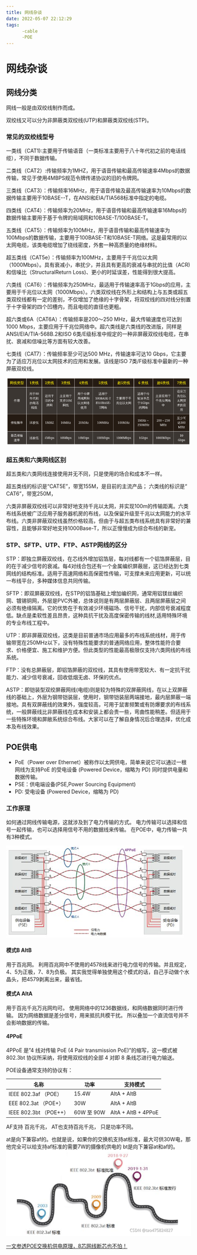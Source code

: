 ```yaml
---
title: 网线杂谈
date: 2022-05-07 22:12:29
tags:	
      -cable
      -POE
---
```


# 网线杂谈



## 网线分类

网线一般是由双绞线制作而成。

双绞线又可以分为非屏蔽类双绞线(UTP)和屏蔽类双绞线(STP)。



### 常见的双绞线型号

一类线（CAT1):主要用于传输语音（一类标准主要用于八十年代初之前的电话线缆），不同于数据传输。 

二类线（CAT2）:传输频率为1MHZ，用于语音传输和最高传输速率4Mbps的数据传输，常见于使用4MBPS规范令牌传递协议的旧的令牌网。 

三类线（CAT3）：传输频率16MHz，用于语音传输及最高传输速率为10Mbps的数据传输主要用于10BASE--T，在ANSI和EIA/TIA568标准中指定的电缆。 

四类线（CAT4）：传输频率为20MHz，用于语音传输和最高传输速率16Mbps的数据传输主要用于基于令牌的局域网和10BASE-T/100BASE-T。 

五类线（CAT5）：传输频率为100MHz，用于语音传输和最高传输速率为100Mbps的数据传输，主要用于100BASE-T和10BASE-T网络。这是最常用的以太网电缆，该类电缆增加了绕线密度，外套一种高质量的绝缘材料。 

超五类线（CAT5e）：传输频率为100MHz，主要用于千兆位以太网（1000Mbps）。具有衰减小，串扰少，并且具有更高的衰减与串扰的比值（ACR)和信噪比（StructuralReturn Loss)、更小的时延误差，性能得到很大提高。 

六类线（CAT6）：传输频率为250MHz，最适用于传输速率高于1Gbps的应用，主要用于千兆位以太网（1000Mbps）。六类双绞线在外形上和结构上与五类或超五类双绞线都有一定的差别，不仅增加了绝缘的十字骨架，将双绞线的四对线分别置于十字骨架的四个凹槽内，而且电缆的直径也更粗。 

超六类或6A（CAT6A）：传输频率是200～250 MHz，最大传输速度也可达到1000 Mbps，主要应用于千兆位网络中。超六类线是六类线的改进版，同样是ANSI/EIA/TIA-568B.2和ISO 6类/E级标准中规定的一种非屏蔽双绞线电缆，在串扰、衰减和信噪比等方面有较大改善。

七类线（CAT7）：传输频率至少可达500 MHz，传输速率可达10 Gbps，它主要为了适应万兆位以太网技术的应用和发展。该线是ISO 7类/F级标准中最新的一种屏蔽双绞线。  

![image-20220507222834072](network-cable-poe/image-20220507222834072.png)



### 超五类和六类网线区别

 超五类和六类网线连接使用并无不同，只是使用的场合和成本不一样。 

 超五类线的标识是“CAT5E”，带宽155M，是目前的主流产品；  六类线的标识是“ CAT6”，带宽250M，

六类非屏蔽双绞线可以非常好地支持千兆以太网，并实现100m的传输距离。六类布线系统被广泛应用子服务器机房的布线，以及保留升级至千兆以太网能力的水平布线。六类非屏蔽双绞线虽然价格较高，但由于与超五类布线系统具有非常好的兼容性，且能够非常好地支持1000Base-T，所以正慢慢成为综合布线的新宠。 

### STP、SFTP、UTP、FTP、ASTP网线的区分

STP：即独立屏蔽双绞线，在芯线外增加铝箔层，每对线都有一个铝箔屏蔽层，目的在于减少信号的衰减。每4对线合包还有一个金属编织屏蔽层，这已经达到七类网线的结构标准。适用于高速网络和高保密性传输，可支撑未来应用更新，可以统一布线平台，多种媒体信息共同传输。

SFTP：即双屏蔽双绞线，在STP的铝箔基础上增加编织网，通常用铝镁丝编织网、镀锡铜网，外层是PVC外被，总体说则是有两层屏蔽层、且两层屏蔽层之间必须有绝缘隔离。它的优势在于有效减少环境磁场、信号干扰，内部信号衰减程度低。缺点是柔软性差且昂贵，这种具抗干扰及高度保密传输的线材,适用特殊环境的专业布线工程中。

UTP：即非屏蔽双绞线，这类是目前普通市场应用最多的布线系统线材，用于传输带宽在250MHz以下，没有特殊性能要求的普通网络应用，整体性能符合要求、价格便宜、施工和维护方便。但此类型的性能最高极限仅支持六类网线的布线系统。

FTP：没有总屏蔽层，即铝箔屏蔽的双绞线，其具有使用带宽较大、有一定抗干扰能力、减少信号衰减，回收低烟无卤、环保的优点。

ASTP：即铠装型双绞屏蔽网线(电缆)则是较为特殊的双屏蔽网线，在以上双屏蔽线的基础上，外层为钢带铠装层，使用时，钢带铠装层两端接地，最内层屏蔽一端接地。具有双屏蔽线的效果外，强度较高，可用于鼠害频繁或有防爆要求的布线系统，一般屏蔽线比非屏蔽线在成本和安装上都会贵一些，弯曲性能稍差。但适用于一些特殊环境和屏敝系统综合布线。大家可以在了解自身情况后合理选择，优化成本及布线效果。



## POE供电

- PoE（Power over Ethernet）被称作以太网供电，简单来说它可以通过一根网线为支持PoE 的受电设备 (Powered Device，缩略为 PD) 同时提供电量和数据传输。
- PSE：供电端设备(PSE,Power Sourcing Equipment)
- PD: 受电设备 (Powered Device，缩略为 PD)

### 工作原理

如何通过网线传输电源，这就涉及到了电力传输的方式。
 电力传输可以选择和信号一起传输，也可以选择用信号不用的数据线来传输。
 在POE中，电力传输一共有3种模式。

![preview](network-cable-poe/v2-5f99248d7af8885161b6c5b1f07cd22f_r.jpg)

#### 模式B AltB

用于百兆网。
 利用百兆网中不使用的4578线来进行电力信号的传输。并且规定，4、5为正极，7、8为负极。
 其实我觉得单独使用这个模式的话，自己手动做个水晶头，把4579剥离出来，最省钱。



#### 模式A AltA

用于百兆千兆万兆网均可。
 使用网络中的1236数据线，和网络数据同时进行传输。
 因为网络数据是差分信号，用来抵抗共模干扰。
 所以叠加一个直流信号并不会影响数据的传输。

#### 4PPoE

4PPoE 是”4 线对传输 PoE (4 Pair transmission PoE)”的缩写，这一模式被 802.3bt 协议所采纳，将使用双绞线的全部 4 对即 8 条线芯进行电力输送。

POE设备通常支持的协议有：

| 名称                   | 功率       | 支持模式            |
| ---------------------- | ---------- | ------------------- |
| IEEE 802.3af （POE）   | 15.4W      | AltA + AltB         |
| EEE 802.3at （POE+）   | 30W        | AltA + AltB         |
| IEEE 802.3bt （POE++） | 60W 至 90W | AltA + AltB + 4PPoE |

AF支持 百兆千兆，
AT也支持百兆千兆，
只是功率不同。

at是向下兼容af的。也就是说，如果你的交换机支持at标准，最大可供30W电，那他完全可以给支持af标准的需要7W的摄像机供电的
bt是向下兼容at和af的。
![image-20220507224650210](network-cable-poe/image-20220507224650210.png)

[一文参透POE交换机供电原理，8芯网线断芯也不怕！ ](https://www.sohu.com/a/325095807_692064)
